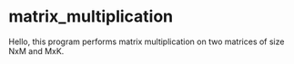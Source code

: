 # matrix_multiplication
Hello, this program performs matrix multiplication on two matrices of size NxM and MxK.
